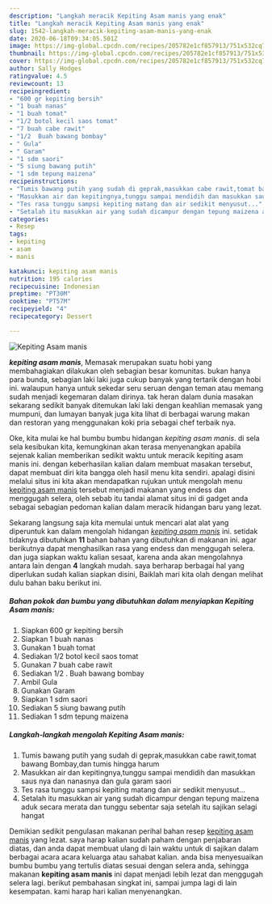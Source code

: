 ```yaml
---
description: "Langkah meracik Kepiting Asam manis yang enak"
title: "Langkah meracik Kepiting Asam manis yang enak"
slug: 1542-langkah-meracik-kepiting-asam-manis-yang-enak
date: 2020-06-18T09:34:05.501Z
image: https://img-global.cpcdn.com/recipes/205782e1cf857913/751x532cq70/kepiting-asam-manis-foto-resep-utama.jpg
thumbnail: https://img-global.cpcdn.com/recipes/205782e1cf857913/751x532cq70/kepiting-asam-manis-foto-resep-utama.jpg
cover: https://img-global.cpcdn.com/recipes/205782e1cf857913/751x532cq70/kepiting-asam-manis-foto-resep-utama.jpg
author: Sally Hodges
ratingvalue: 4.5
reviewcount: 13
recipeingredient:
- "600 gr kepiting bersih"
- "1 buah nanas"
- "1 buah tomat"
- "1/2 botol kecil saos tomat"
- "7 buah cabe rawit"
- "1/2  Buah bawang bombay"
- " Gula"
- " Garam"
- "1 sdm saori"
- "5 siung bawang putih"
- "1 sdm tepung maizena"
recipeinstructions:
- "Tumis bawang putih yang sudah di geprak,masukkan cabe rawit,tomat bawang Bombay,dan tumis hingga harum"
- "Masukkan air dan kepitingnya,tunggu sampai mendidih dan masukkan saus nya dan nanasnya dan gula garam saori"
- "Tes rasa tunggu sampsi kepiting matang dan air sedikit menyusut..."
- "Setalah itu masukkan air yang sudah dicampur dengan tepung maizena aduk secara merata dan tunggu sebentar saja setelah itu sajikan selagi hangat"
categories:
- Resep
tags:
- kepiting
- asam
- manis

katakunci: kepiting asam manis 
nutrition: 195 calories
recipecuisine: Indonesian
preptime: "PT30M"
cooktime: "PT57M"
recipeyield: "4"
recipecategory: Dessert

---
```



![Kepiting Asam manis](https://img-global.cpcdn.com/recipes/205782e1cf857913/751x532cq70/kepiting-asam-manis-foto-resep-utama.jpg)

<b><i>kepiting asam manis</i></b>, Memasak merupakan suatu hobi yang membahagiakan dilakukan oleh sebagian besar komunitas. bukan hanya para bunda, sebagian laki laki juga cukup banyak yang tertarik dengan hobi ini. walaupun hanya untuk sekedar seru seruan dengan teman atau memang sudah menjadi kegemaran dalam dirinya. tak heran dalam dunia masakan sekarang sedikit banyak ditemukan laki laki dengan keahlian memasak yang mumpuni, dan lumayan banyak juga kita lihat di berbagai warung makan dan restoran yang menggunakan koki pria sebagai chef terbaik nya.

Oke, kita mulai ke hal bumbu bumbu hidangan <i>kepiting asam manis</i>. di sela sela kesibukan kita, kemungkinan akan terasa menyenangkan apabila sejenak kalian memberikan sedikit waktu untuk meracik kepiting asam manis ini. dengan keberhasilan kalian dalam membuat masakan tersebut, dapat membuat diri kita bangga oleh hasil menu kita sendiri. apalagi disini melalui situs ini kita akan mendapatkan rujukan untuk mengolah menu <u>kepiting asam manis</u> tersebut menjadi makanan yang endess dan menggugah selera, oleh sebab itu tandai alamat situs ini di gadget anda sebagai sebagian pedoman kalian dalam meracik hidangan baru yang lezat.




Sekarang langsung saja kita memulai untuk mencari alat alat yang diperuntuk kan dalam mengolah hidangan <u><i>kepiting asam manis</i></u> ini. setidak tidaknya dibutuhkan <b>11</b> bahan bahan yang dibutuhkan di makanan ini. agar berikutnya dapat menghasilkan rasa yang endess dan menggugah selera. dan juga siapkan waktu kalian sesaat, karena anda akan mengolahnya antara lain dengan <b>4</b> langkah mudah. saya berharap berbagai hal yang diperlukan sudah kalian siapkan disini, Baiklah mari kita olah dengan melihat dulu bahan baku berikut ini.

<!--inarticleads1-->

##### Bahan pokok dan bumbu yang dibutuhkan dalam menyiapkan Kepiting Asam manis:

1. Siapkan 600 gr kepiting bersih
1. Siapkan 1 buah nanas
1. Gunakan 1 buah tomat
1. Sediakan 1/2 botol kecil saos tomat
1. Gunakan 7 buah cabe rawit
1. Sediakan 1/2 . Buah bawang bombay
1. Ambil  Gula
1. Gunakan  Garam
1. Siapkan 1 sdm saori
1. Sediakan 5 siung bawang putih
1. Sediakan 1 sdm tepung maizena




<!--inarticleads2-->

##### Langkah-langkah mengolah Kepiting Asam manis:

1. Tumis bawang putih yang sudah di geprak,masukkan cabe rawit,tomat bawang Bombay,dan tumis hingga harum
1. Masukkan air dan kepitingnya,tunggu sampai mendidih dan masukkan saus nya dan nanasnya dan gula garam saori
1. Tes rasa tunggu sampsi kepiting matang dan air sedikit menyusut...
1. Setalah itu masukkan air yang sudah dicampur dengan tepung maizena aduk secara merata dan tunggu sebentar saja setelah itu sajikan selagi hangat




Demikian sedikit pengulasan makanan perihal bahan resep <u>kepiting asam manis</u> yang lezat. saya harap kalian sudah paham dengan penjabaran diatas, dan anda dapat membuat ulang di lain waktu untuk di sajikan dalam berbagai acara acara keluarga atau sahabat kalian. anda bisa menyesuaikan bumbu bumbu yang tertulis diatas sesuai dengan selera anda, sehingga makanan <b>kepiting asam manis</b> ini dapat menjadi lebih lezat dan menggugah selera lagi. berikut pembahasan singkat ini, sampai jumpa lagi di lain kesempatan. kami harap hari kalian menyenangkan.
